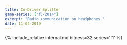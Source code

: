 ```yaml
---
title: Co-Driver Splitter
game-series: ["f1-2014"]
excerpt: "Radio communication on headphones."
date: 11-04-2019
---
```


{% include_relative internal.md bitness=32 series='f1' %}